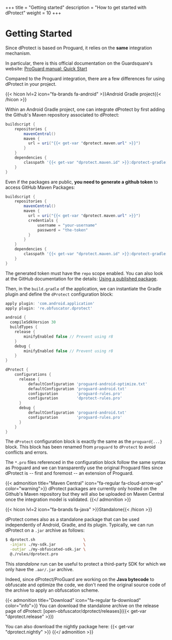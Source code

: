 +++
title       = "Getting started"
description = "How to get started with dProtect"
weight      = 10
+++

# Getting Started

Since dProtect is based on Proguard, it relies on the **same** integration mechanism.

In particular, there is this official documentation on the Guardsquare's website:
[ProGuard manual: Quick Start](https://www.guardsquare.com/manual/quickstart)

Compared to the Proguard integration, there are a few differences for using dProtect in your project.

{{< hicon lvl=2 icon="fa-brands fa-android" >}}Android Gradle project{{< /hicon >}}

Within an Android Gradle project, one can integrate dProtect by first adding the Github's Maven repository
associated to dProtect:


```gradle {hl_lines=["4-6", 9]}
buildscript {
    repositories {
        mavenCentral()
        maven {
          url = uri("{{< get-var "dprotect.maven.url" >}}")
        }
    }
    dependencies {
        classpath '{{< get-var "dprotect.maven.id" >}}:dprotect-gradle:{{< get-var "dprotect.version.tag" >}}'
    }
}
```

Even if the packages are public, **you need to generate a github token** to access GitHub Maven Packages:


```gradle {hl_lines=["6-9"]}
buildscript {
    repositories {
        mavenCentral()
        maven {
          url = uri("{{< get-var "dprotect.maven.url" >}}")
          credentials {
              username = "your-username"
              password = "the-token"
          }
        }
    }
    dependencies {
        classpath '{{< get-var "dprotect.maven.id" >}}:dprotect-gradle:{{< get-var "dprotect.version.tag" >}}'
    }
}
```

The generated token must have the `repo` scope enabled. You can also look at the GitHub documentation
for the details: [Using a published package](https://docs.github.com/en/packages/working-with-a-github-packages-registry/working-with-the-gradle-registry#using-a-published-package).




Then, in the `build.gradle` of the application, we can instantiate the Gradle plugin and define the `dProtect`
configuration block:

```gradle {hl_lines=[2, "7-12", 15, 21]}
apply plugin: 'com.android.application'
apply plugin: 're.obfuscator.dprotect'

android {
  compileSdkVersion 30
  buildTypes {
    release {
        minifyEnabled false // Prevent using r8
    }
    debug {
        minifyEnabled false // Prevent using r8
    }
}

dProtect {
    configurations {
      release {
          defaultConfiguration 'proguard-android-optimize.txt'
          defaultConfiguration 'proguard-android.txt'
          configuration        'proguard-rules.pro'
          configuration        'dprotect-rules.pro'
      }
      debug {
          defaultConfiguration 'proguard-android.txt'
          configuration        'proguard-rules.pro'
      }
    }
}
```

The `dProtect` configuration block is exactly the same as the `proguard{...}` block. This block has been renamed
from `proguard` to `dProtect` to avoid conflicts and errors.

The `*.pro` files referenced in the configuration block follow the same syntax as Proguard and we can
transparently use the original Proguard files since dProtect is -- first and foremost -- an extension of Proguard.

{{< admonition title="Maven Central" icon="fa-regular fa-cloud-arrow-up" color="warning">}}
dProtect packages are currently only hosted on the Github's Maven repository but they will also be uploaded
on Maven Central once the integration model is validated.
{{</ admonition >}}

{{< hicon lvl=2 icon="fa-brands fa-java" >}}Standalone{{< /hicon >}}

dProtect comes also as a standalone package that can be used independently of Android, Gradle, and its plugin.
Typically, we can run dProtect on a `.jar` archive as follows:

```bash
$ dprotect.sh                     \
  -injars ./my-sdk.jar            \
  -outjar ./my-obfuscated-sdk.jar \
  @./rules/dprotect.pro
```

This *standalone* run can be useful to protect a third-party SDK for which we only have
the `.aar/.jar` archive.

Indeed, since dProtect/ProGuard are working on the **Java bytecode** to obfuscate and optimize the code,
we don't need the original source code of the archive to apply an obfuscation scheme.

{{< admonition title="Download" icon="fa-regular fa-download" color="info">}}
You can download the standalone archive on the release page of dProtect: [open-obfuscator/dprotect/releases]({{< get-var "dprotect.release" >}})

You can also download the nightly package here: {{< get-var "dprotect.nightly" >}}
{{</ admonition >}}
